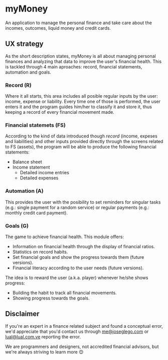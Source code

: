 # myMoney
An application to manage the personal finance and take care about the incomes, outcomes, liquid money and credit cards.

## UX strategy

As the short description states, myMoney is all about managing personal finances and analyzing that data to improve the user's financial health. This is tackled through 4 main aproaches: record, financial statements, automation and goals.

### Record (R)

Where it all starts, this area includes all posible regular inputs by the user: income, expense or liability. Every time one of those is performed, the user enters it and the program guides him/her to classify it and store it, thus keeping a record of every financial movement made.

### Financial statemets (FS)

According to the kind of data introduced though *record* (income, expeses and liabilities) and other inputs provided directly through the screens related to FS (assets), the program will be able to produce the following financial statements:
* Balance sheet
* Income statement
	* Detailed income entries
	* Detailed expenses

### Automation (A)

This provides the user with the posibility to set reminders for singular tasks (e.g.: single payment for a random service) or regular payments (e.g.: monthly credit card payment).

### Goals (G)

The game to achieve financial health. This module offers:
* Information on financial health through the display of financial ratios.
* Statistics on record habits.
* Set financial goals and show the progress towards them (future versions).
* Financial literacy according to the user needs (future versions).

The idea is to reward the user (a.k.a. player) whenever he/she shows progress:
* Building the habit to track all financial movements.
* Showing progress towards the goals.

## Disclaimer

If you're an expert in a finance related subject and found a conceptual error, we'd appreciate that you'd contact us through [me@joseglego.com](mailto:me@joseglego.com) or [lual@lual.com.ve](mailto:lual@lual.com.ve) reporting the error.

We are programmers and designers, not accredited financial advisors, but we're always striving to learn more :blush: